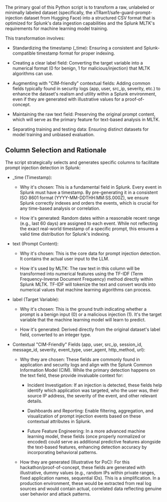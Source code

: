 The primary goal of this Python script is to transform a raw, unlabeled or minimally labeled dataset (specifically, the xTRam1/safe-guard-prompt-injection dataset from Hugging Face) into a structured CSV format that is optimized for Splunk's data ingestion capabilities and the Splunk MLTK's requirements for machine learning model training.

This transformation involves:

 - Standardizing the timestamp (_time): Ensuring a consistent and Splunk-compatible timestamp format for proper indexing.


 - Creating a clear label field: Converting the target variable into a numerical format (0 for benign, 1 for malicious/injection) that MLTK algorithms can use.


 - Augmenting with "CIM-friendly" contextual fields: Adding common fields typically found in security logs (app, user, src_ip, severity, etc.) to enhance the dataset's realism and utility within a Splunk environment, even if they are generated with illustrative values for a proof-of-concept.


 - Maintaining the raw text field: Preserving the original prompt content, which will serve as the primary feature for text-based analysis in MLTK.


 - Separating training and testing data: Ensuring distinct datasets for model training and unbiased evaluation.

## Column Selection and Rationale

The script strategically selects and generates specific columns to facilitate prompt injection detection in Splunk:

- _time (Timestamp):

  - Why it's chosen: This is a fundamental field in Splunk. Every event in Splunk must have a timestamp. By pre-generating it in a consistent ISO 8601 format (YYYY-MM-DDTHH:MM:SS.000Z), we ensure Splunk correctly indexes and orders the events, which is crucial for any time-based analysis or correlation.

  - How it's generated: Random dates within a reasonable recent range (e.g., last 60 days) are assigned to each event. While not reflecting the exact real-world timestamp of a specific prompt, this ensures a valid time distribution for Splunk's indexing.


- text (Prompt Content):

    - Why it's chosen: This is the core data for prompt injection detection. It contains the actual user input to the LLM.

    - How it's used by MLTK: The raw text in this column will be transformed into numerical features using the TF-IDF (Term Frequency-Inverse Document Frequency) method directly within Splunk MLTK. TF-IDF will tokenize the text and convert words into numerical values that machine learning algorithms can process.


- label (Target Variable):

    - Why it's chosen: This is the ground truth indicating whether a prompt is a benign input (0) or a malicious injection (1). It's the target variable that the machine learning model will learn to predict.

    - How it's generated: Derived directly from the original dataset's label field, converted to an integer type.


- Contextual "CIM-Friendly" Fields (app, user, src_ip, session_id, message_id, severity, event_type, user_agent, http_method, url):

    - Why they are chosen: These fields are commonly found in application and security logs and align with the Splunk Common Information Model (CIM). While the primary detection happens on the text field, these provide invaluable context for:

      - Incident Investigation: If an injection is detected, these fields help identify which application was targeted, who the user was, their source IP address, the severity of the event, and other relevant details.

      - Dashboards and Reporting: Enable filtering, aggregation, and visualization of prompt injection events based on these contextual attributes in Splunk.

      - Future Feature Engineering: In a more advanced machine learning model, these fields (once properly normalized or encoded) could serve as additional predictive features alongside the text-based features, enhancing detection accuracy by incorporating behavioral patterns.

    - How they are generated (Illustrative for PoC): For this hackathon/proof-of-concept, these fields are generated with illustrative, dummy values (e.g., random IPs within private ranges, fixed application names, sequential IDs). This is a simplification. In a production environment, these would be extracted from real log sources and would contain actual, correlated data reflecting genuine user behavior and attack patterns.